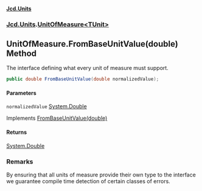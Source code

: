 #### [Jcd.Units](index.md 'index')
### [Jcd.Units](Jcd.Units.md 'Jcd.Units').[UnitOfMeasure&lt;TUnit&gt;](UnitOfMeasure_TUnit_.md 'Jcd.Units.UnitOfMeasure<TUnit>')

## UnitOfMeasure<TUnit>.FromBaseUnitValue(double) Method

The interface defining what every unit of measure must support.

```csharp
public double FromBaseUnitValue(double normalizedValue);
```
#### Parameters

<a name='Jcd.Units.UnitOfMeasure_TUnit_.FromBaseUnitValue(double).normalizedValue'></a>

`normalizedValue` [System.Double](https://docs.microsoft.com/en-us/dotnet/api/System.Double 'System.Double')

Implements [FromBaseUnitValue(double)](IUnitOfMeasure_TUnit_.FromBaseUnitValue.QquOkpzUZ2pTpGuVCnJHTQ.md 'Jcd.Units.IUnitOfMeasure<TUnit>.FromBaseUnitValue(double)')

#### Returns
[System.Double](https://docs.microsoft.com/en-us/dotnet/api/System.Double 'System.Double')

### Remarks
By ensuring that all units of measure provide their own type to the interface  
we guarantee compile time detection of certain classes of errors.